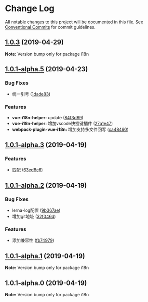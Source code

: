 # Change Log

All notable changes to this project will be documented in this file.
See [Conventional Commits](https://conventionalcommits.org) for commit guidelines.

## [1.0.3](https://github.com/Kuaizi-co/i18n/compare/v1.0.1...v1.0.3) (2019-04-29)

**Note:** Version bump only for package i18n






## [1.0.1-alpha.5](https://github.com/Kuaizi-co/i18n/compare/v1.0.1-alpha.3...v1.0.1-alpha.5) (2019-04-23)


### Bug Fixes

* 统一引号 ([1dade83](https://github.com/Kuaizi-co/i18n/commit/1dade83))


### Features

* **vue-i18n-helper:** update ([84f3d89](https://github.com/Kuaizi-co/i18n/commit/84f3d89))
* **vue-i18n-helper:** 增加vscode快捷键插件 ([27a1e47](https://github.com/Kuaizi-co/i18n/commit/27a1e47))
* **webpack-plugin-vue-i18n:** 增加支持多文件回写 ([ca48460](https://github.com/Kuaizi-co/i18n/commit/ca48460))






## [1.0.1-alpha.3](https://github.com/Kuaizi-co/i18n/compare/v1.0.1-alpha.2...v1.0.1-alpha.3) (2019-04-19)


### Features

* 匹配 ([63ed8c6](https://github.com/Kuaizi-co/i18n/commit/63ed8c6))






## [1.0.1-alpha.2](https://github.com/Kuaizi-co/i18n/compare/v1.0.1-alpha.1...v1.0.1-alpha.2) (2019-04-19)


### Bug Fixes

* lerna-log配置 ([9b367ae](https://github.com/Kuaizi-co/i18n/commit/9b367ae))
* 增加git地址 ([32f046d](https://github.com/Kuaizi-co/i18n/commit/32f046d))


### Features

* 添加兼容性 ([fb74979](https://github.com/Kuaizi-co/i18n/commit/fb74979))






## [1.0.1-alpha.1](https://github.com/Kuaizi-co/i18n/compare/v1.0.1-alpha.0...v1.0.1-alpha.1) (2019-04-19)

**Note:** Version bump only for package i18n





## 1.0.1-alpha.0 (2019-04-19)

**Note:** Version bump only for package i18n
